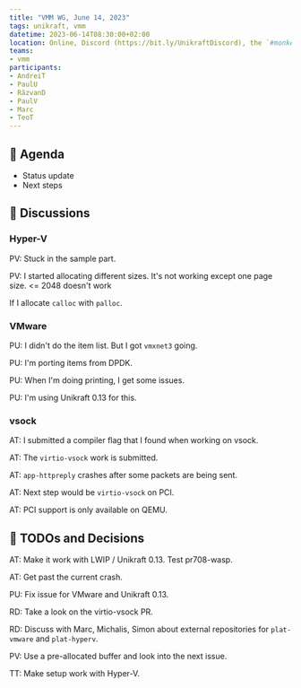 ```yaml
---
title: "VMM WG, June 14, 2023"
tags: unikraft, vmm
datetime: 2023-06-14T08:30:00+02:00
location: Online, Discord (https://bit.ly/UnikraftDiscord), the `#monkey-business` voice channel
teams:
- vmm
participants:
- AndreiT
- PaulU
- RăzvanD
- PaulV
- Marc
- TeoT
---
```


## :dart: Agenda

- Status update
- Next steps

## :closed_book: Discussions

### Hyper-V

PV: Stuck in the sample part.

PV: I started allocating different sizes.
It's not working except one page size.
<= 2048 doesn't work

If I allocate `calloc` with `palloc`.

### VMware

PU: I didn't do the item list.
But I got `vmxnet3` going.

PU: I'm porting items from DPDK.

PU: When I'm doing printing, I get some issues.

PU: I'm using Unikraft 0.13 for this.

### vsock

AT: I submitted a compiler flag that I found when working on vsock.

AT: The `virtio-vsock` work is submitted.

AT: `app-httpreply` crashes after some packets are being sent.

AT: Next step would be `virtio-vsock` on PCI.

AT: PCI support is only available on QEMU.

## :wrench: TODOs and Decisions

AT: Make it work with LWIP / Unikraft 0.13.
Test pr708-wasp.

AT: Get past the current crash.

PU: Fix issue for VMware and Unikraft 0.13.

RD: Take a look on the virtio-vsock PR.

RD: Discuss with Marc, Michalis, Simon about external repositories for `plat-vmware` and `plat-hyperv`.

PV: Use a pre-allocated buffer and look into the next issue.

TT: Make setup work with Hyper-V.
